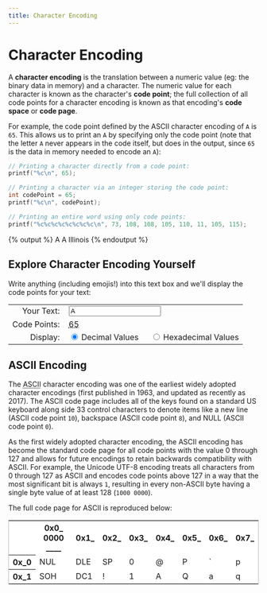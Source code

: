 ```yaml
---
title: Character Encoding
---
```


<link rel="stylesheet" href="https://cdnjs.cloudflare.com/ajax/libs/prism-themes/1.9.0/prism-a11y-dark.min.css" integrity="sha512-bd1K4DEquIavX49RSZHIE0Ye6RFOVlGLhtGow9KDbLYqOd/ufhshkP0GoJoVR1jqj7FmOffvVIKuq1tcXlN9ZA==" crossorigin="anonymous" referrerpolicy="no-referrer" />

# Character Encoding

A **character encoding** is the translation between a numeric value (eg: the binary data in memory) and a character.  The numeric value for each character is known as the character's **code point**; the full collection of all code points for a character encoding is known as that encoding's **code space** or **code page**.

For example, the code point defined by the ASCII character encoding of `A` is `65`.  This allows us to print an `A` by specifying only the code point (note that the letter `A` never appears in the code itself, but does in the output, since `65` is the data in memory needed to encode an `A`):

```c
// Printing a character directly from a code point:
printf("%c\n", 65);

// Printing a character via an integer storing the code point:
int codePoint = 65;
printf("%c\n", codePoint);

// Printing an entire word using only code points:
printf("%c%c%c%c%c%c%c%c\n", 73, 108, 108, 105, 110, 11, 105, 115);
```
{% output %}
A
A
Illinois
{% endoutput %}

## Explore Character Encoding Yourself

<script>
let input_code_point_change = () => {
  let str = document.getElementById("input_code_point").value;
  let displayFormat = document.querySelector('input[name="input_code_point_display"]:checked').value;

  let result = "";
  for (let i = 0; i < str.length; i++) {
    let cp = str.codePointAt(i);
    if (cp >= 2048) { i++; }

    let c = String.fromCodePoint(cp);

    if (cp == 32) { c = "(SPACE)"; }
    if (cp > 128) { c += ` (UTF-8 code point U+${cp.toString(16).toUpperCase()})`; }

    if (displayFormat == "hex") {
      if (cp > 128) {
        cp = "U+" + cp.toString(16).toUpperCase();
      } else {
        cp = "0x" + cp.toString(16).toUpperCase();
      }
    }
    
    result += `<abbr title="${c}">${cp}</abbr> `;
  }

  document.getElementById("input_code_point_result").innerHTML = result;
  //document.getElementById("input_code_point_result_hex").innerHTML = result_hex;
};
</script>

Write anything (including emojis!) into this text box and we'll display the code points for your text:

<table>
  <tr>
    <td style="text-align: right; padding-right: 10px;"><label for="input_code_point">Your Text:</label></td>
    <td><input type="text" value="A" id="input_code_point" oninput="input_code_point_change();"></td>
  </tr>
  <tr>
    <td style="text-align: right; padding-right: 10px;">Code Points:</td>
    <td><span id="input_code_point_result"><abbr title="A">65</abbr> </span></td>
  </tr>
  <tr>
    <td style="text-align: right; padding-right: 10px;">Display:</td>
    <td>
      <input type="radio" name="input_code_point_display" id="input_code_point_dec" value="dec" checked onchange="input_code_point_change();"> <label for="input_code_point_dec" style="padding-right: 20px">Decimal Values</label>
      <input type="radio" name="input_code_point_display" id="input_code_point_hex" value="hex" onchange="input_code_point_change();"> <label for="input_code_point_hex">Hexadecimal Values</label>
    </td>
  </tr>
</table>

 

 





## ASCII Encoding

The <abbr title="American Standard Code for Information Interchange">ASCII</abbr> character encoding was one of the earliest widely adopted character encodings (first published in 1963, and updated as recently as 2017).  The ASCII code page includes all of the keys found on a standard US keyboard along side 33 control characters to denote items like a new line (ASCII code point `10`), backspace (ASCII code point `8`), and NULL (ASCII code point `0`).

As the first widely adopted character encoding, the ASCII encoding has become the standard code page for all code points with the value 0 through 127 and allows for future encodings to retain backwards compatibility with ASCII.  For example, the Unicode UTF-8 encoding treats all characters from 0 through 127 as ASCII and encodes code points above 127 in a way that the most significant bit is always `1`, resulting in every non-ASCII byte having a single byte value of at least 128 (`1000 0000`).

The full code page for ASCII is reproduced below:

<table class="table table-striped" style="background-color: white; border: solid 1px #bbb;">
  <tr>
    <th></th>
    <th>
      0x0_<br>
      0000 ____
    </th>
    <th>0x1_</th>
    <th>0x2_</th>
    <th>0x3_</th>
    <th>0x4_</th>
    <th>0x5_</th>
    <th>0x6_</th>
    <th>0x7_</th>
  </tr>
  <tr>
    <th>0x_0</th>
    <td>NUL</td>
    <td>DLE</td>
    <td>SP</td>
    <td>0</td>
    <td>@</td>
    <td>P</td>
    <td>`</td>
    <td>p</td>
  </tr>
  <tr>
    <th>0x_1</th>
    <td>SOH</td>
    <td>DC1</td>
    <td>!</td>
    <td>1</td>
    <td>A</td>
    <td>Q</td>
    <td>a</td>
    <td>q</td>
  </tr>
</table>